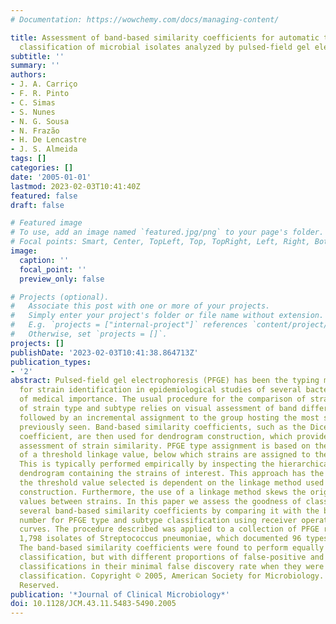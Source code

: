 ```yaml
---
# Documentation: https://wowchemy.com/docs/managing-content/

title: Assessment of band-based similarity coefficients for automatic type and subtype
  classification of microbial isolates analyzed by pulsed-field gel electrophoresis
subtitle: ''
summary: ''
authors:
- J. A. Carriço
- F. R. Pinto
- C. Simas
- S. Nunes
- N. G. Sousa
- N. Frazão
- H. De Lencastre
- J. S. Almeida
tags: []
categories: []
date: '2005-01-01'
lastmod: 2023-02-03T10:41:40Z
featured: false
draft: false

# Featured image
# To use, add an image named `featured.jpg/png` to your page's folder.
# Focal points: Smart, Center, TopLeft, Top, TopRight, Left, Right, BottomLeft, Bottom, BottomRight.
image:
  caption: ''
  focal_point: ''
  preview_only: false

# Projects (optional).
#   Associate this post with one or more of your projects.
#   Simply enter your project's folder or file name without extension.
#   E.g. `projects = ["internal-project"]` references `content/project/deep-learning/index.md`.
#   Otherwise, set `projects = []`.
projects: []
publishDate: '2023-02-03T10:41:38.864713Z'
publication_types:
- '2'
abstract: Pulsed-field gel electrophoresis (PFGE) has been the typing method of choice
  for strain identification in epidemiological studies of several bacterial species
  of medical importance. The usual procedure for the comparison of strains and assignment
  of strain type and subtype relies on visual assessment of band difference number,
  followed by an incremental assignment to the group hosting the most similar type
  previously seen. Band-based similarity coefficients, such as the Dice or the Jaccard
  coefficient, are then used for dendrogram construction, which provides a quantitative
  assessment of strain similarity. PFGE type assignment is based on the definition
  of a threshold linkage value, below which strains are assigned to the same group.
  This is typically performed empirically by inspecting the hierarchical cluster analysis
  dendrogram containing the strains of interest. This approach has the problem that
  the threshold value selected is dependent on the linkage method used for dendrogram
  construction. Furthermore, the use of a linkage method skews the original similarity
  values between strains. In this paper we assess the goodness of classification of
  several band-based similarity coefficients by comparing it with the band difference
  number for PFGE type and subtype classification using receiver operating characteristic
  curves. The procedure described was applied to a collection of PFGE results for
  1,798 isolates of Streptococcus pneumoniae, which documented 96 types and 396 subtypes.
  The band-based similarity coefficients were found to perform equally well for type
  classification, but with different proportions of false-positive and false-negative
  classifications in their minimal false discovery rate when they were used for subtype
  classification. Copyright © 2005, American Society for Microbiology. All Rights
  Reserved.
publication: '*Journal of Clinical Microbiology*'
doi: 10.1128/JCM.43.11.5483-5490.2005
---
```

